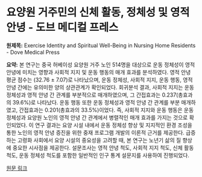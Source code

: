 # 요양원 거주민의 신체 활동, 정체성 및 영적 안녕 - 도브 메디컬 프레스

**원제목:** Exercise Identity and Spiritual Well-Being in Nursing Home Residents - Dove Medical Press

**요약:** 본 연구는 중국 허베이성 요양원 거주 노인 514명을 대상으로 운동 정체성이 영적 안녕에 미치는 영향과 사회적 지지 및 운동 행동의 매개 효과를 분석하였다.  영적 안녕 평균 점수는 (32.76 ± 7.07)로 나타났으며, 운동 정체성, 사회적 지지, 운동 행동, 영적 안녕 간에는 유의미한 양의 상관관계가 확인되었다.  회귀분석 결과, 사회적 지지는 운동 정체성과 영적 안녕 간 관계를 부분적으로 매개하였으며, 그 간접효과는 0.237(총효과의 39.6%)로 나타났다.  운동 행동 또한 운동 정체성과 영적 안녕 간 관계를 부분 매개하였고, 간접효과는 0.201(총효과의 33.5%)이었다.  즉, 사회적 지지와 운동 행동은 운동 정체성과 요양원 노인의 영적 안녕 간 관계에서 병렬적인 매개 효과를 가지는 것으로 확인되었다.  이 연구 결과는 요양 시설 내에서 운동 정체성 향상 및 지지적인 환경 조성을 통한 노인의 영적 안녕 증진을 위한 중재 프로그램 개발의 이론적 근거를 제공한다.  급증하는 고령화 사회에서 요양 시설의 중요성을 고려할 때, 본 연구는 노년기 삶의 질 향상에 중요한 시사점을 제공한다.  설문조사는 영적 안녕 척도, 사회적 지지 척도, 신체 활동 척도, 운동 정체성 척도를 포함한 일반적인 인구 통계 설문지를 사용하여 진행되었다.

[원문 링크](https://www.dovepress.com/exercise-identity-and-spiritual-well-being-in-nursing-home-residents-m-peer-reviewed-fulltext-article-CIA)
